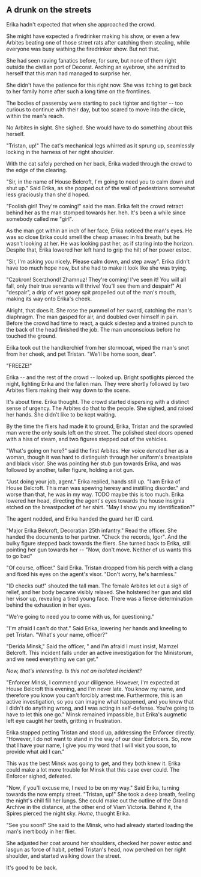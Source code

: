 A drunk on the streets
----------------------

Erika hadn't expected that when she approached the crowd.

She might have expected a firedrinker making his show, or even a few Arbites beating one of those street rats after catching them stealing, while everyone was busy wathing the firedrinker show. But not that.

She had seen raving fanatics before, for sure, but none of them right outside the civilian port of Decorat. Arching an eyebrow, she admitted to herself that this man had managed to surprise her.

She didn't have the patience for this right now. She was itching to get back to her family home after such a long time on the frontlines.

The bodies of passersby were starting to pack tighter and tighter -- too curious to continue with their day, but too scared to move into the circle, within the man's reach.

No Arbites in sight. She sighed. She would have to do something about this herself.

"Tristan, up!" The cat's mechanical legs whirred as it sprung up, seamlessly locking in the harness of her right shoulder.

With the cat safely perched on her back, Erika waded through the crowd to the edge of the clearing.

"Sir, in the name of House Belcroft, I'm going to need you to calm down and shut up." Said Erika, as she popped out of the wall of pedestrians somewhat less graciously than she'd hoped.

"Foolish girl! They're coming!" said the man. Erika felt the crowd retract behind her as the man stomped towards her. heh. It's been a while since somebody called me "girl".

As the man got within an inch of her face, Erika noticed the man's eyes. He was so close Erika could smell the cheap amasec in his breath, but he wasn't looking at her. He was looking past her, as if staring into the horizon. Despite that, Erika lowered her left hand to grip the hilt of her power estoc.

"Sir, I'm asking you nicely. Please calm down, and step away". Erika didn't have too much hope now, but she had to make it look like she was trying.

"Czokron! Scerzhond! Zhamnuz! They're coming! I've seen it! You will all fall, only their true servants will thrive! You'll see them and despair!" At "despair", a drip of wet gooey spit propelled out of the man's mouth, making its way onto Erika's cheek.

Alright, that does it. She rose the pummel of her sword, catching the man's diaphragm. The man gasped for air, and doubled over himself in pain. Before the crowd had time to react, a quick sidestep and a trained punch to the back of the head finished the job. The man unconscious before he touched the ground.

Erika took out the handkerchief from her stormcoat, wiped the man's snot from her cheek, and pet Tristan. "We'll be home soon, dear".

"FREEZE!"

Erika -- and the rest of the crowd -- looked up. Bright spotlights pierced the night, lighting Erika and the fallen man. They were shortly followed by two Arbites fliers making their way down to the scene.

It's about time. Erika thought. The crowd started dispersing with a distinct sense of urgency. The Arbites do that to the people. She sighed, and raised her hands. She didn't like to be kept waiting.

By the time the fliers had made it to ground, Erika, Tristan and the sprawled man were the only souls left on the street. The polished steel doors opened with a hiss of steam, and two figures stepped out of the vehicles.

"What's going on here?" said the first Arbites. Her voice denoted her as a woman, though it was hard to distinguish through her uniform's breastplate and black visor. She was pointing her stub gun towards Erika, and was followed by another, taller figure, holding a riot gun.

"Just doing your job, agent." Erika replied, hands still up. "I am Erika of House Belcroft. This man was spewing heresy and instilling disorder." and worse than that, he was in my way. TODO maybe this is too much. Erika lowered her head, directing the agent's eyes towards the house insignia etched on the breastpocket of her shirt. "May I show you my identification?"

The agent nodded, and Erika handed the guard her ID card.

"Major Erika Belcroft, Decoratian 25th infantry." Read the officer. She handed the documents to her partner. "Check the records, Igor". And the bulky figure stepped back towards the fliers. She turned back to Erika, still pointing her gun towards her -- "Now, don't move. Neither of us wants this to go bad"

"Of course, officer." Said Erika. Tristan dropped from his perch with a clang and fixed his eyes on the agent's visor. "Don't worry, he's harmless."

"ID checks out!" shouted the tall man. The female Arbites let out a sigh of relief, and her body became visibly relaxed. She holstered her gun and slid her visor up, revealing a tired young face. There was a fierce determination behind the exhaustion in her eyes.

"We're going to need you to come with us, for questioning."

"I'm afraid I can't do that." Said Erika, lowering her hands and kneeling to pet Tristan. "What's your name, officer?"

"Derida Minsk," Said the officer, " and I'm afraid I must insist, Mamzel Belcroft. This incident falls under an active investigation for the Ministorum, and we need everything we can get."

_Now, that's interesting. Is this not an isolated incident?_

"Enforcer Minsk, I commend your diligence. However, I'm expected at House Belcroft this evening, and I'm never late. You know my name, and therefore you know you can't forcibly arrest me. Furthermore, this is an active investigation, so you can imagine what happened, and you know that I didn't do anything wrong, and I was acting in self-defense. You're going to have to let this one go." Minsk remained impassible, but Erika's augmetic left eye caught her teeth, gritting in frustration.

Erika stopped petting Tristan and stood up, addressing the Enforcer directly. "However, I do not want to stand in the way of our dear Enforcers. So, now that I have your name, I give you my word that I will visit you soon, to provide what aid I can."

This was the best Minsk was going to get, and they both knew it. Erika could make a lot more trouble for Minsk that this case ever could. The Enforcer sighed, defeated.

"Now, if you'll excuse me, I need to be on my way." Said Erika, turning towards the now empty street. "Tristan, up!" She took a deep breath, feeling the night's chill fill her lungs. She could make out the outline of the Grand Archive in the distance, at the other end of Viam Victoria. Behind it, the Spires pierced the night sky. _Home_, thuoght Erika.

"See you soon!" She said to the Minsk, who had already started loading the man's inert body in her flier.

She adjusted her coat around her shoulders, checked her power estoc and lasgun as force of habit, petted Tristan's head, now perched on her right shoulder, and started walking down the street.

It's good to be back.
